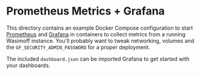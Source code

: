 # Prometheus Metrics + Grafana

This directory contains an example Docker Compose configuration to start [Prometheus](https://prometheus.io/) and [Grafana](https://grafana.com/) in containers to collect metrics from a running Wasimoff instance. You'll probably want to tweak networking, volumes and the `GF_SECURITY_ADMIN_PASSWORD` for a proper deployment.

The included `dashboard.json` can be imported Grafana to get started with your dashboards.
